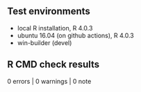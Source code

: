 ## Test environments
* local R installation, R 4.0.3
* ubuntu 16.04 (on github actions), R 4.0.3
* win-builder (devel)

## R CMD check results

0 errors | 0 warnings | 0 note
